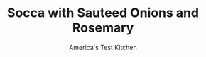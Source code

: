 ---
layout: ../../layouts/MarkdownPostLayout.astro
title: Socca with Sauteed Onions and Rosemary
author: America's Test Kitchen
pubDate: 2023-03-15
description: "These crisp, nutty chickpea pancakes come together in minutes."
image_url: https://res.cloudinary.com/hksqkdlah/image/upload/ar_1:1,c_fill,dpr_2.0,f_auto,fl_lossy.progressive.strip_profile,g_faces:auto,q_auto:low,w_344/SFS_SoccaSauteedOnionsRosemary_31_cgjzj9
tags: ["Main Courses","Appetizers","Italian","Cookbook Collection"]
calories: 1469
protein: 6
carbohydrates: 20
fats: 
fiber: 3
ingredients: ["1½ cups, water","1 1/3 cups (6 ounces), chickpea flour","¼ cup, extra-virgin olive oil, divided, plus extra for drizzling","1 teaspoon, table salt","¼ teaspoon, ground cumin",", Flake sea salt","2 tablespoons, extra-virgin olive oil","2 cups, thinly sliced onions","½ teaspoon, table salt","1 teaspoon, chopped fresh rosemary"]
serves: 6
time: "1¼ hours"
instructions: ["FOR THE SOCCA: Adjust oven rack to middle position and heat oven to 200 degrees. Set wire rack in rimmed baking sheet and place in oven. Whisk water, flour, 4 teaspoons oil, table salt, and cumin in bowl until no lumps remain. Let batter rest while preparing onions, at least 10 minutes. (Batter will thicken as it sits.)","FOR THE SAUTEED ONIONS: Heat oil in 10-inch nonstick skillet over medium-high heat until just smoking. Add onions and salt and cook until onions start to brown around edges but still have some texture, 7 to 10 minutes. Add rosemary and cook until fragrant, about 1 minute. Transfer onion mixture to bowl; set aside. Wipe skillet clean with paper towels.","Heat 2 teaspoons oil in now-empty skillet over medium-high heat until just smoking. Lift skillet off heat and pour ½ cup batter into far side of skillet; swirl gently in clockwise direction until batter evenly covers bottom of skillet.","Return skillet to heat and cook socca, without moving it, until well browned and crisp around bottom edge, 3 to 4 minutes (you can peek at underside of socca by loosening it from side of skillet with rubber spatula).","Flip socca with rubber spatula and cook until second side is just cooked, about 1 minute. Transfer socca, browned side up, to prepared wire rack in oven to keep warm. Repeat 3 more times, using 2 teaspoons oil and ½ cup batter per batch.","Transfer socca to cutting board and cut each into 8 wedges. Serve, topped with sauteed onions, drizzled with extra oil, and sprinkled with flake sea salt."]
nutrition: ["298 mg Potassium","101 mg Phosphorus","24 mg Calcium","1 mg Iron","51 mg Magnesium","324 mg Sodium","15 g Fat","10 g Monounsaturated","2 g Polyunsaturated","2 mg Vitamin C","2 g Saturated","3 g Fiber","131 µg Folate (food)","4 g Sugars","10 µg Vitamin K","96 g Water","20 g Carbs","131 µg Folate equivalent (total)","6 g Protein","2 mg Vitamin E","244 kcal Energy","1469 calories"]
notes: "Chickpea flour is also sold as garbanzo flour; we dont recommend using besan or gram flour here. Its best to use a scale to weigh the flour for this recipe."
---